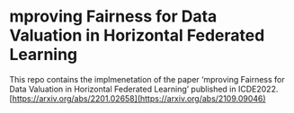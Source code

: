 # mproving Fairness for Data Valuation in Horizontal Federated Learning
This repo contains the implmenetation of the paper ‘mproving Fairness for Data Valuation in Horizontal Federated Learning’ published in ICDE2022.
[https://arxiv.org/abs/2201.02658](https://arxiv.org/abs/2109.09046)
